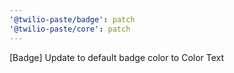 ```yaml
---
'@twilio-paste/badge': patch
'@twilio-paste/core': patch
---
```


[Badge] Update to default badge color to Color Text
